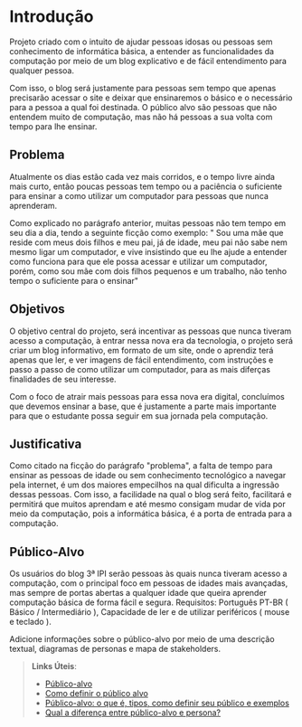 # Introdução

Projeto criado com o intuito de ajudar pessoas idosas ou pessoas sem conhecimento de informática básica, a entender as funcionalidades da computação por meio de um blog explicativo e de fácil entendimento para qualquer pessoa.

 Com isso, o blog será justamente para pessoas sem tempo que apenas precisarão acessar o site e deixar que ensinaremos o básico e o necessário para a pessoa a qual foi destinada. O público alvo são pessoas que não entendem muito de computação, mas não há pessoas a sua volta com tempo para lhe ensinar.

## Problema
Atualmente os dias estão cada vez mais corridos, e o tempo livre ainda mais curto, então poucas pessoas tem tempo ou a paciência o suficiente para ensinar a como utilizar um computador para pessoas que nunca aprenderam.

Como explicado no parágrafo anterior, muitas pessoas não tem tempo em seu dia a dia, tendo a seguinte ficção como exemplo:
" Sou uma mãe que reside com meus dois filhos e meu pai, já de idade, meu pai não sabe nem mesmo ligar um computador, e vive insistindo que eu lhe ajude a entender como funciona para que ele possa acessar e utilizar um computador, porém, como sou mãe com dois filhos pequenos e um trabalho, não tenho tempo o suficiente para o ensinar"

## Objetivos

O objetivo central do projeto, será incentivar as pessoas que nunca tiveram acesso a computação, à entrar nessa nova era da tecnologia, o projeto será criar um blog informativo, em formato de um site, onde o aprendiz terá apenas que ler, e ver imagens de fácil entendimento, com instruções e passo a passo de como utilizar um computador, para as mais diferças finalidades de seu interesse. 

Com o foco de atrair mais pessoas para essa nova era digital, concluímos que devemos ensinar a base, que é justamente a parte mais importante para que o estudante possa seguir em sua jornada pela computação. 
 

## Justificativa

Como citado na ficção do parágrafo "problema", a falta de tempo para ensinar as pessoas de idade ou sem conhecimento tecnológico a navegar pela internet, é um dos maiores empecilhos na qual dificulta a ingressão dessas pessoas. Com isso, a facilidade na qual o blog será feito, facilitará e permitirá que muitos aprendam e até mesmo consigam mudar de vida por meio da computação, pois a informática básica, é a porta de entrada para a computação.


## Público-Alvo

Os usuários do blog 3ª IPI serão pessoas às quais nunca tiveram acesso a computação, com o principal foco em pessoas de idades mais avançadas, mas sempre de portas abertas a qualquer idade que queira aprender computação básica de forma fácil e segura.
Requisitos: Português PT-BR ( Básico / Intermediário ), Capacidade de ler e de utilizar periféricos ( mouse e teclado ).

Adicione informações sobre o público-alvo por meio de uma descrição textual, diagramas de personas e mapa de stakeholders.

> **Links Úteis**:
> - [Público-alvo](https://blog.hotmart.com/pt-br/publico-alvo/)
> - [Como definir o público alvo](https://exame.com/pme/5-dicas-essenciais-para-definir-o-publico-alvo-do-seu-negocio/)
> - [Público-alvo: o que é, tipos, como definir seu público e exemplos](https://klickpages.com.br/blog/publico-alvo-o-que-e/)
> - [Qual a diferença entre público-alvo e persona?](https://rockcontent.com/blog/diferenca-publico-alvo-e-persona/)
